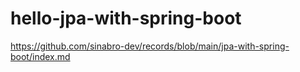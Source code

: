 # hello-jpa-with-spring-boot

https://github.com/sinabro-dev/records/blob/main/jpa-with-spring-boot/index.md
